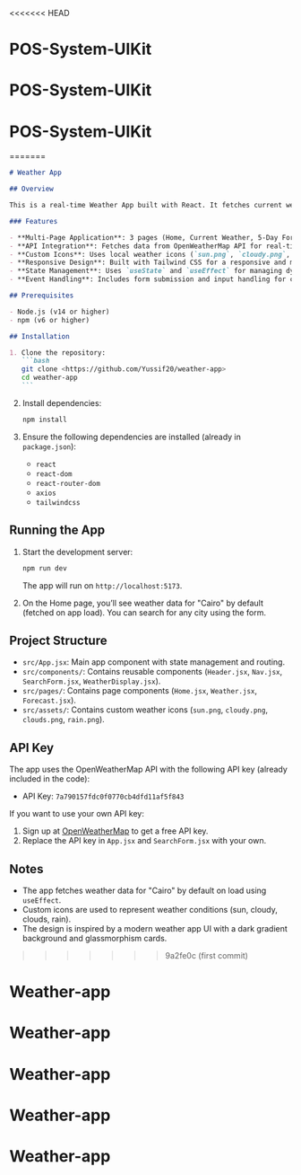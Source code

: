 <<<<<<< HEAD
# POS-System-UIKit
# POS-System-UIKit
# POS-System-UIKit
=======
````markdown
# Weather App

## Overview

This is a real-time Weather App built with React. It fetches current weather and 5-day forecast data from the OpenWeatherMap API and displays it across multiple pages using React Router. The app features a modern, responsive design with custom weather icons and a glassmorphism UI.

### Features

- **Multi-Page Application**: 3 pages (Home, Current Weather, 5-Day Forecast) using React Router.
- **API Integration**: Fetches data from OpenWeatherMap API for real-time weather updates.
- **Custom Icons**: Uses local weather icons (`sun.png`, `cloudy.png`, `clouds.png`, `rain.png`) for different weather conditions.
- **Responsive Design**: Built with Tailwind CSS for a responsive and modern UI.
- **State Management**: Uses `useState` and `useEffect` for managing dynamic data and side effects.
- **Event Handling**: Includes form submission and input handling for city search.

## Prerequisites

- Node.js (v14 or higher)
- npm (v6 or higher)

## Installation

1. Clone the repository:
   ```bash
   git clone <https://github.com/Yussif20/weather-app>
   cd weather-app
   ```
````

2. Install dependencies:

   ```bash
   npm install
   ```

3. Ensure the following dependencies are installed (already in `package.json`):
   - `react`
   - `react-dom`
   - `react-router-dom`
   - `axios`
   - `tailwindcss`

## Running the App

1. Start the development server:

   ```bash
   npm run dev
   ```

   The app will run on `http://localhost:5173`.

2. On the Home page, you’ll see weather data for "Cairo" by default (fetched on app load). You can search for any city using the form.

## Project Structure

- `src/App.jsx`: Main app component with state management and routing.
- `src/components/`: Contains reusable components (`Header.jsx`, `Nav.jsx`, `SearchForm.jsx`, `WeatherDisplay.jsx`).
- `src/pages/`: Contains page components (`Home.jsx`, `Weather.jsx`, `Forecast.jsx`).
- `src/assets/`: Contains custom weather icons (`sun.png`, `cloudy.png`, `clouds.png`, `rain.png`).

## API Key

The app uses the OpenWeatherMap API with the following API key (already included in the code):

- API Key: `7a790157fdc0f0770cb4dfd11af5f843`

If you want to use your own API key:

1. Sign up at [OpenWeatherMap](https://openweathermap.org/) to get a free API key.
2. Replace the API key in `App.jsx` and `SearchForm.jsx` with your own.

## Notes

- The app fetches weather data for "Cairo" by default on load using `useEffect`.
- Custom icons are used to represent weather conditions (sun, cloudy, clouds, rain).
- The design is inspired by a modern weather app UI with a dark gradient background and glassmorphism cards.
>>>>>>> 9a2fe0c (first commit)
# Weather-app
# Weather-app
# Weather-app
# Weather-app
# Weather-app
